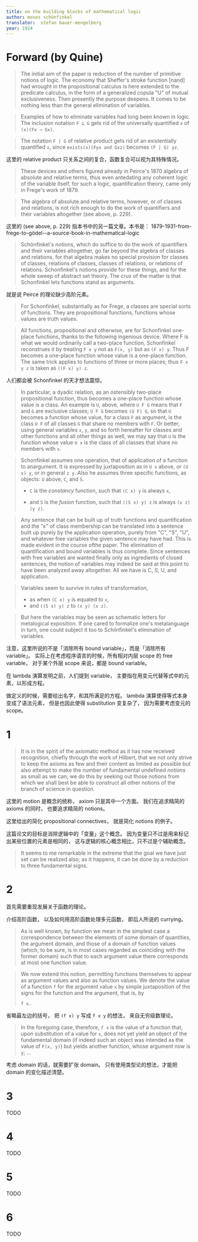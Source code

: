 ```yaml
---
title: on the building blocks of mathematical logic
author: moses schönfinkel
translator:  stefan bauer-mengelberg
year: 1924
---
```


# Forward (by Quine)

> The initial aim of the paper is reduction of the number of primitive
> notions of logic. The economy that Sheffer's stroke function [nand]
> had wrought in the propositional calculus is here extended to the
> predicate calculus, in the form of a generalized copula "U" of
> mutual exclusiveness. Then presently the purpose deepens. It comes
> to be nothing less than the general elimination of variables.

> Examples of how to eliminate variables had long been known in
> logic. The inclusion notation `F ⊆ G` gets rid of the universally
> quantified `x` of `(x)(Fx → Gx)`.

> The notation `F | G` of relative product gets rid of an
> existentially quantified `x`, since `exists(x)(Fyx and Gxz)` becomes
> `(F | G) yz`.

这里的 relative product 只关系之间的复合，函数复合可以视为其特殊情况。

> These devices and others figured already in Peirce's 1870 algebra of
> absolute and relative terms, thus even antedating any coherent logic
> of the variable itself, for such a logic, quantification theory,
> came only in Frege's work of 1879.

> The algebra of absolute and relative terms, however, or of classes
> and relations, is not rich enough to do the work of quantifiers and
> their variables altogether (see above, p. 229).

这里的 (see above, p. 229) 指本书中的另一篇文章。本书是：
1879-1931-from-frege-to-gödel--a-source-book-in-mathematical-logic

> Schönfinkel's notions, which do suffice to do the work of
> quantifiers and their variables altogether, go far beyond the
> algebra of classes and relations, for that algebra makes no special
> provision for classes of classes, relations of classes, classes of
> relations, or relations of relations.  Schonfinkel's notions provide
> for these things, and for the whole sweep of abstract set
> theory. The crux of the matter is that Schonfinkel lets functions
> stand as arguments.

就是说 Peirce 的理论缺少高阶元素。

> For Schonfinkel, substantially as for Frege, a classes are special
> sorts of functions. They are propositional functions, functions
> whose values are truth values.

> All functions, propositional and otherwise, are for Schonfinkel
> one-place functions, thanks to the following ingenious device.
> Where F is what we would ordinarily call a two-place function,
> Schonfinkel reconstrues it by treating `F x y` not as `F(x, y)` but
> as `(F x) y`. Thus F becomes a one-place function whose value is a
> one-place function. The same trick applies to functions of three or
> more places; thus `F x y z` is taken as `((F x) y) z`.

人们都会被 Schonfinkel 的天才想法震惊。

> In particular, a dyadic relation, as an ostensibly two-place
> propositional function, thus becomes a one-place function whose
> value is a class. An example is `U`, above, where `U F G` means that
> `F` and `G` are exclusive classes; `U F G` becomes `(U F) G`, so
> that `U` becomes a function whose value, for a class `F` as argument,
> is the class `U F` of all classes `G` that share no members with `F`.
> Or better, using general variables `x`, `y`, and so forth hereafter
> for classes and other functions and all other things as well, we may
> say that `U` is the function whose value `U x` is the class of all
> classes that share no members with `x`.

> Schonfinkel assumes one operation, that of application of a function
> to anargument. It is expressed by juxtaposition as in `U x` above,
> or `(U x) y`, or in general `z y`. Also he assumes three specific
> functions, as objects: `U` above, `C`, and `S`.
>
> - `C` is the _constancy_ function, such that `(C x) y` is always `x`,
>
> - and `S` is the _fusion_ function, such that `((S x) y) z` is
>   always `(x z) (y z)`.

> Any sentence that can be built up of truth functions and
> quantification and the "ε" of class membership can be translated
> into a sentence built up purely by the application operation, purely
> from "C", "S", "U", and whatever free variables the given sentence
> may have had. This is made evident in the course ofthe paper. The
> elimination of quantification and bound variables is thus
> complete. Since sentences with free variables are wanted finally
> only as ingredients of closed sentences, the notion of variables may
> indeed be said at this point to have been analyzed away
> altogether. All we have is C, S, U, and application.

> Variables seem to survive in rules of transformation,
> - as when `(C x) y` is equated to `x`,
> - and `((S x) y) z` to `(x y) (x z)`.

> But here the variables may be seen as schematic letters for
> metalogical exposition. If one cared to formalize one's metalanguage
> in turn, one could subject it too to Schiinfinkel's elimination of
> variables.

注意，这里所说的不是「消除所有 bound variable」，而是「消除所有 variable」。
实际上在考虑程序语言的时候，所有相对内层 scope 的 free variable，
对于某个外层 scope 来说，都是 bound variable。

在 lambda 演算发明之前，人们提到 variable，
主要指在用变元代替等式中的元素，以形成方程。

做定义的时候，需要给出名字，和其所满足的方程。
lambda 演算使得等式本身变成了语法元素，
但是也因此使得 substitution 变复杂了，
因为需要考虑变元的 scope。


# 1

> It is in the spirit of the axiomatic method as it has now received
> recognition, chiefly through the work of Hilbert, that we not only
> strive to keep the axioms as few and their content as limited as
> possible but also attempt to make the number of fundamental
> undefined _notions_ as small as we can; we do this by seeking out
> those notions from which we shall best be able to construct all
> other notions of the branch of science in question.

这里的 motion 是概念的统称，
axiom 只是其中一个方面。
我们在追求精简的 axioms 的同时，
也要追求精简的 notions。

这里给出的简化 propositional connectives，
就是简化 notions 的例子。

这篇论文的目标是消除逻辑中的「变量」这个概念。
因为变量只不过是用来标记出某些位置的元素是相同的，
这与逻辑的核心概念相比，只不过是个辅助概念。

> It seems to me remarkable in the extreme that the goal we have just
> set can be realized also; as it happens, it can be done by a
> reduction to three fundamental signs.

# 2

首先需要重现发展关于函数的理论。

介绍高阶函数，
以及如何用高阶函数处理多元函数，
即后人所说的 currying。

> As is well known, by function we mean in the simplest case a
> correspondence between the elements of some domain of quantities,
> the argument domain, and those of a domain of function values
> (which, to be sure, is in most cases regarded as coinciding with the
> former domain) such that to each argument value there corresponds at
> most one function value.

> We now extend this notion, permitting functions themselves to appear
> as argument values and also as function values. We denote the value
> of a function `f` for the argument value `x` by simple juxtaposition
> of the signs for the function and the argument, that is, by
>
>     f x.

省略最左边的括号，
把 `(f x) y` 写成 `f x y` 的想法，
来自无穷级数理论。

> In the foregoing case, therefore, `f x` is the value of a function
> that, upon substitution of a value for `x`, does not yet yield an
> object of the fundamental domain (if indeed such an object was
> intended as the value of `F(x, y)`) but yields another function,
> whose argument now is `y`; ...

考虑 domain 的话，就需要扩张 domain。
只有使用类型论的想法，才能把 domain 的变化描述清楚。

# 3

TODO

# 4

TODO

# 5

TODO

# 6

TODO
